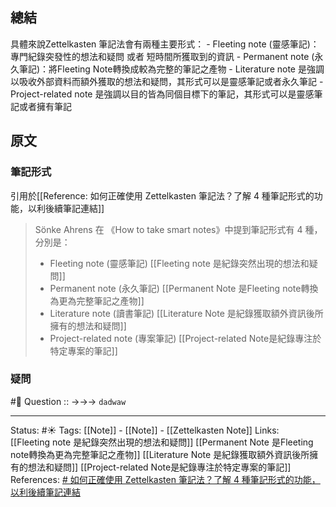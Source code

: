## 總結
具體來說Zettelkasten 筆記法會有兩種主要形式：
	- Fleeting note (靈感筆記)：專門紀錄突發性的想法和疑問 或者 短時間所獲取到的資訊
	- Permanent note (永久筆記)：將Fleeting Note轉換成較為完整的筆記之產物
	- Literature note 是強調以吸收外部資料而額外獲取的想法和疑問，其形式可以是靈感筆記或者永久筆記
	- Project-related note 是強調以目的皆為同個目標下的筆記，其形式可以是靈感筆記或者擁有筆記

## 原文

### 筆記形式
引用於[[Reference: 如何正確使用 Zettelkasten 筆記法？了解 4 種筆記形式的功能，以利後續筆記連結]]
> Sönke Ahrens 在 《How to take smart notes》中提到筆記形式有 4 種，分別是：
> -   Fleeting note (靈感筆記)
[[Fleeting note 是紀錄突然出現的想法和疑問]]
> -   Permanent note (永久筆記)
[[Permanent Note 是Fleeting note轉換為更為完整筆記之產物]]
> -   Literature note (讀書筆記)
[[Literature Note 是紀錄獲取額外資訊後所擁有的想法和疑問]]
> -   Project-related note (專案筆記)
[[Project-related Note是紀錄專注於特定專案的筆記]]


### 疑問
#🧠 Question :: ->->->  `dadwaw`


---
Status: #☀️
Tags:
[[Note]] - [[Note]] - [[Zettelkasten Note]]
Links: 				
[[Fleeting note 是紀錄突然出現的想法和疑問]]
[[Permanent Note 是Fleeting note轉換為更為完整筆記之產物]]
[[Literature Note 是紀錄獲取額外資訊後所擁有的想法和疑問]]
[[Project-related Note是紀錄專注於特定專案的筆記]]
References:
[# 如何正確使用 Zettelkasten 筆記法？了解 4 種筆記形式的功能，以利後續筆記連結](https://medium.com/pm的生產力工具箱/如何正確使用-zettelkasten-筆記法-4ff20303ec3e)
